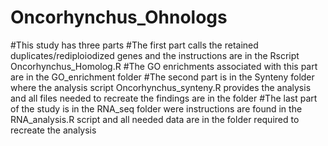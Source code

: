 # Oncorhynchus_Ohnologs
#This study has three parts
#The first part calls the retained duplicates/rediploiodized genes and the instructions are in the Rscript Oncorhynchus_Homolog.R
#The GO enrichments associated with this part are in the GO_enrichment folder
#The second part is in the Synteny folder where the analysis script Oncorhynchus_synteny.R provides the analysis and all files needed to recreate the findings are in the folder
#The last part of the study is in the RNA_seq folder were instructions are found in the RNA_analysis.R script and all needed data are in the folder required to recreate the analysis
